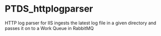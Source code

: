 # PTDS_httplogparser
HTTP log parser for IIS ingests the latest log file in a given directory and passes it on to a Work Queue in RabbitMQ

